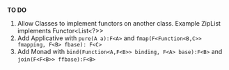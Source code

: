 ****TO DO****
1. Allow Classes to implement functors on another class. Example ZipList implements Functor<List<?>>
2. Add Applicative with `pure(A a):F<A>` and `fmap(F<Function<B,C>> fmapping, F<B> fbase): F<C>`
3. Add Monad with `bind(Function<A,F<B>> binding, F<A> base):F<B>` and `join(F<F<B>> ffbase):F<B>`